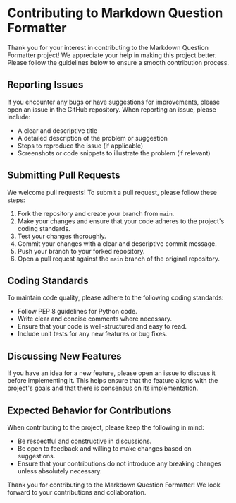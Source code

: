 # Contributing to Markdown Question Formatter

Thank you for your interest in contributing to the Markdown Question Formatter project! We appreciate your help in making this project better. Please follow the guidelines below to ensure a smooth contribution process.

## Reporting Issues

If you encounter any bugs or have suggestions for improvements, please open an issue in the GitHub repository. When reporting an issue, please include:

- A clear and descriptive title
- A detailed description of the problem or suggestion
- Steps to reproduce the issue (if applicable)
- Screenshots or code snippets to illustrate the problem (if relevant)

## Submitting Pull Requests

We welcome pull requests! To submit a pull request, please follow these steps:

1. Fork the repository and create your branch from `main`.
2. Make your changes and ensure that your code adheres to the project's coding standards.
3. Test your changes thoroughly.
4. Commit your changes with a clear and descriptive commit message.
5. Push your branch to your forked repository.
6. Open a pull request against the `main` branch of the original repository.

## Coding Standards

To maintain code quality, please adhere to the following coding standards:

- Follow PEP 8 guidelines for Python code.
- Write clear and concise comments where necessary.
- Ensure that your code is well-structured and easy to read.
- Include unit tests for any new features or bug fixes.

## Discussing New Features

If you have an idea for a new feature, please open an issue to discuss it before implementing it. This helps ensure that the feature aligns with the project's goals and that there is consensus on its implementation.

## Expected Behavior for Contributions

When contributing to the project, please keep the following in mind:

- Be respectful and constructive in discussions.
- Be open to feedback and willing to make changes based on suggestions.
- Ensure that your contributions do not introduce any breaking changes unless absolutely necessary.

Thank you for contributing to the Markdown Question Formatter! We look forward to your contributions and collaboration.
